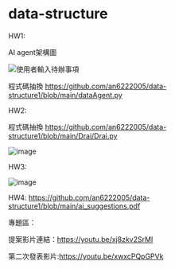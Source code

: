 # data-structure

HW1:

AI agent架構圖

![使用者輸入待辦事項](https://github.com/user-attachments/assets/8ec649cd-d1f2-492a-a4cf-a3dc147bf42d)

程式碼抽換 https://github.com/an6222005/data-structure1/blob/main/dataAgent.py


HW2:

程式碼抽換 https://github.com/an6222005/data-structure1/blob/main/Drai/Drai.py

![image](https://github.com/user-attachments/assets/2902e186-9876-49db-90cf-2f64dfbff637)


HW3:

![image](https://github.com/user-attachments/assets/65aca777-93ee-47e9-b1fb-af0f61535162)


HW4:
https://github.com/an6222005/data-structure1/blob/main/ai_suggestions.pdf











專題區：

提案影片連結：https://youtu.be/xj8zkv2SrMI

第二次發表影片:https://youtu.be/xwxcPQpGPVk

